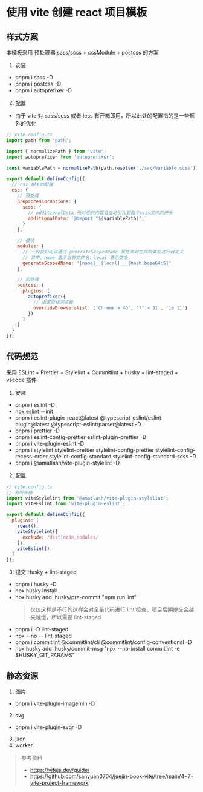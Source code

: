 # 使用 vite 创建 react 项目模板

## 样式方案

本模板采用 预处理器 sass/scss + cssModule + postcss 的方案

1. 安装

- pnpm i sass -D
- pnpm i postcss -D
- pnpm i autoprefixer -D

2. 配置

- 由于 vite 对 sass/scss 或者 less 有开箱即用，所以此处的配置指的是一些额外的优化

```js
// vite.config.ts
import path from 'path';

import { normalizePath } from 'vite';
import autoprefixer from 'autoprefixer';

const variablePath = normalizePath(path.resolve('./src/variable.scss'));

export default defineConfig({
  // css 相关的配置
  css: {
    // 预处理
    preprocessorOptions: {
      scss: {
        // additionalData 所对应的内容会自动引入到每个scss文件的开头
        additionalData: `@import "${variablePath}";`
      }
    },

    // 模块
    modules: {
      // 一般我们可以通过 generateScopedName 属性来对生成的类名进行自定义
      // 其中，name 表示当前文件名，local 表示类名
      generateScopedName: '[name]__[local]___[hash:base64:5]'
    },

    // 后处理
    postcss: {
      plugins: [
        autoprefixer({
          // 指定目标浏览器
          overrideBrowserslist: ['Chrome > 40', 'ff > 31', 'ie 11']
        })
      ]
    }
  }
});
```

## 代码规范

采用 ESLint + Prettier + Stylelint + Commitlint + husky + lint-staged + vscode 插件

1. 安装

- pnpm i eslint -D
- npx eslint --init
- pnpm i eslint-plugin-react@latest @typescript-eslint/eslint-plugin@latest @typescript-eslint/parser@latest -D
- pnpm i prettier -D
- pnpm i eslint-config-prettier eslint-plugin-prettier -D
- pnpm i vite-plugin-eslint -D
- pnpm i stylelint stylelint-prettier stylelint-config-prettier stylelint-config-recess-order stylelint-config-standard stylelint-config-standard-scss -D
- pnpm i @amatlash/vite-plugin-stylelint -D

2. 配置

```js
// vite.config.ts
// 有所省略
import viteStylelint from '@amatlash/vite-plugin-stylelint';
import viteEslint from 'vite-plugin-eslint';

export default defineConfig({
  plugins: [
    react(),
    viteStylelint({
      exclude: /dist|node_modules/
    }),
    viteEslint()
  ]
});
```

3. 提交
   Husky + lint-staged

- pnpm i husky -D
- npx husky install
- npx husky add .husky/pre-commit "npm run lint"
  > 仅仅这样是不行的这样会对全量代码进行 lint 检查，项目后期提交会越来越慢，所以需要 lint-staged
- pnpm i -D lint-staged
- npx --no -- lint-staged
- pnpm i commitlint @commitlint/cli @commitlint/config-conventional -D
- npx husky add .husky/commit-msg "npx --no-install commitlint -e $HUSKY_GIT_PARAMS"

## 静态资源

1. 图片

- pnpm i vite-plugin-imagemin -D

2. svg

- pnpm i vite-plugin-svgr -D

3. json
4. worker

> 参考资料
>
> - https://vitejs.dev/guide/
> - https://github.com/sanyuan0704/juejin-book-vite/tree/main/4~7-vite-project-framework
